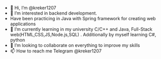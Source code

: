 - 👋 Hi, I’m @kreker1207
- 👀 I’m interested in backend development.
- Have been practicing in Java with Spring framework for creating web applications 
- 🌱 I’m currently learning in my university C/C++ and Java, Full-Stack web(HTML,CSS,JS,Node.js,SQL) . Additionally by myself learning C#, python
- 💞️ I’m looking to collaborate on everything  to improve  my skills 
- 📫 How to reach me Telegram @kreker1207

<!---
kreker1207/kreker1207 is a ✨ special ✨ repository because its `README.md` (this file) appears on your GitHub profile.
You can click the Preview link to take a look at your changes.
--->

